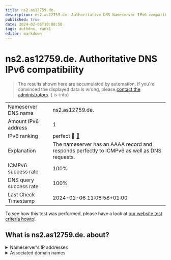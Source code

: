 ```yaml
---
title: ns2.as12759.de.
description: ns2.as12759.de. Authoritative DNS Nameserver IPv6 compatibility
published: true
date: 2024-02-06T10:08:58
tags: authdns, rank1
editor: markdown
---
```


# ns2.as12759.de. Authoritative DNS IPv6 compatibility

> The results shown here are accumulated by automation. If you're convinced the displayed data is wrong, please [contact the administrators](/howto/chat). 
{.is-info}




|   |   |
| - | - |
| Nameserver DNS name | ns2.as12759.de.
| Amount IPv6 address | 1
| IPv6 ranking | perfect :1st_place_medal: [🔗](/howto/ranking) |
| Explanation | The nameserver has an AAAA record and responds perfectly to ICMPv6 as well as DNS requests. |
| ICMPv6 success rate | 100%|
| DNS query success rate | 100% |
| Last Check Timestamp | 2024-02-06 11:08:58+01:00 |

To see how this test was performed, please have a look at [our website test criteria howto](/howto/testcriteria/authdns)!


## What is ns2.as12759.de. about?




<details>
<summary>Nameserver's IP addresses</summary>

2a01:3d8:2:100:171c:53:1:1

</details>



<details>
<summary>Associated domain names</summary>

www.dn-connect.de

</details>
